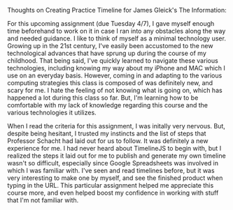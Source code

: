 Thoughts on Creating Practice Timeline for James Gleick's The Information:

For this upcoming assignment (due Tuesday 4/7), I gave myself enough time beforehand to work on it in case I ran into any obstacles along the way and needed guidance. I like to think of myself as a minimal technology user. Growing up in the 21st century, I've easily been accustomed to the new technological advances that have sprung up during the course of my childhood. That being said, I've quickly learned to navigate these various technologies, including knowing my way about my iPhone and MAC which I use on an everyday basis. However, coming in and adapting to the various computing strategies this class is composed of was definitely new, and scary for me. I hate the feeling of not knowing what is going on, which has happened a lot during this class so far. But, I'm learning how to be comfortable with my lack of knowledge regarding this course and the various technologies it utilizes. 

When I read the criteria for this assignment, I was initally very nervous. But, despite being hesitant, I trusted my instincts and the list of steps that Professor Schacht had laid out for us to follow. It was definitely a new experience for me. I had never heard about TimelineJS to begin with, but I realized the steps it laid out for me to publish and generate my own timeline wasn't so difficult, especially since Google Spreadsheets was involved in which I was familiar with. I've seen and read timelines before, but it was very interesting to make one by myself, and see the finished product when typing in the URL. This particular assignment helped me appreciate this course more, and even helped boost my confidence in working with stuff that I'm not familiar with.